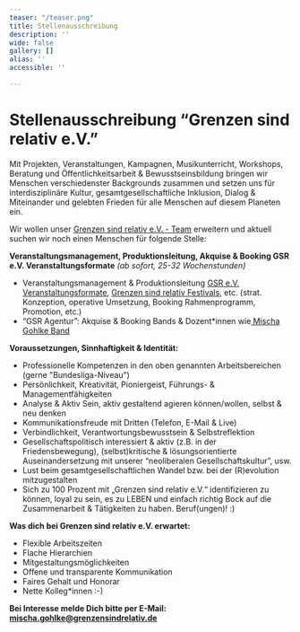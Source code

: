 ```yaml
---
teaser: "/teaser.png"
title: Stellenausschreibung
description: ''
wide: false
gallery: []
alias: ''
accessible: ''

---
```

# **Stellenausschreibung “Grenzen sind relativ e.V.”**

Mit Projekten, Veranstaltungen, Kampagnen, Musikunterricht, Workshops, Beratung und Öffentlichkeitsarbeit & Bewusstseinsbildung bringen wir Menschen verschiedenster Backgrounds zusammen und setzen uns für interdisziplinäre Kultur, gesamtgesellschaftliche Inklusion, Dialog & Miteinander und gelebten Frieden für alle Menschen auf diesem Planeten ein.

Wir wollen unser [Grenzen sind relativ e.V. - Team](https://www.grenzensindrelativ.de/ueber-uns/das-team/alle) erweitern und aktuell suchen wir noch einen Menschen für folgende Stelle:

**Veranstaltungsmanagement, Produktionsleitung, Akquise & Booking GSR e.V. Veranstaltungsformate** _(ab sofort, 25-32 Wochenstunden)_

* Veranstaltungsmanagement & Produktionsleitung [GSR e.V. Veranstaltungsformate](https://www.grenzensindrelativ.de/aktivitaeten/projekte-und-veranstaltungen/veranstaltungsformate-fuer-dein-event/infos-veranstaltungsformate-fur-dein-event), [Grenzen sind relativ Festivals](https://www.grenzensindrelativ.de/aktivitaeten/projekte-und-veranstaltungen/grenzen-sind-relativ-festivals/allgemeine-infos), etc. (strat. Konzeption, operative Umsetzung, Booking Rahmenprogramm, Promotion, etc.)
* “GSR Agentur”: Akquise & Booking Bands & Dozent*innen wie[ Mischa Gohlke Band](https://mischagohlkeband.de/)

**Voraussetzungen, Sinnhaftigkeit & Identität:**

* Professionelle Kompetenzen in den oben genannten Arbeitsbereichen (gerne "Bundesliga-Niveau")
* Persönlichkeit, Kreativität, Pioniergeist, Führungs- & Managementfähigkeiten
* Analyse & Aktiv Sein, aktiv gestaltend agieren können/wollen, selbst & neu denken
* Kommunikationsfreude mit Dritten (Telefon, E-Mail & Live)
* Verbindlichkeit, Verantwortungsbewusstsein & Selbstreflektion
* Gesellschaftspolitisch interessiert & aktiv (z.B. in der Friedensbewegung), (selbst)kritische & lösungsorientierte Auseinandersetzung mit unserer “neoliberalen Gesellschaftskultur”, usw.
* Lust beim gesamtgesellschaftlichen Wandel bzw. bei der (R)evolution mitzugestalten
* Sich zu 100 Prozent mit „Grenzen sind relativ e.V.“ identifizieren zu können, loyal zu sein, es zu LEBEN und einfach richtig Bock auf die Zusammenarbeit & Tätigkeiten zu haben. Beruf(ungen)! :)

**Was dich bei Grenzen sind relativ e.V. erwartet:**

* Flexible Arbeitszeiten
* Flache Hierarchien
* Mitgestaltungsmöglichkeiten
* Offene und transparente Kommunikation
* Faires Gehalt und Honorar
* Nette Kolleg*innen :-)

**Bei Interesse melde Dich bitte per E-Mail:** [**mischa.gohlke@grenzensindrelativ.de**](mailto:mischa.gohlke@grenzensindrelativ.de)